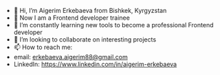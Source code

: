 - 👋 Hi, I’m Aigerim Erkebaeva from Bishkek, Kyrgyzstan
- 👀 Now I am a Frontend developer trainee
- 🌱 I’m constantly learning new tools to become a professional Frontend developer
- 💞️ I’m looking to collaborate on interesting projects
- 📫 How to reach me:
- email: erkebaeva.aigerim88@gmail.com
- LinkedIn: https://www.linkedin.com/in/aigerim-erkebaeva

<!---
Aigerim88/Aigerim88 is a ✨ special ✨ repository because its `README.md` (this file) appears on your GitHub profile.
You can click the Preview link to take a look at your changes.
--->
